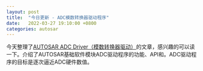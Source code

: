 ```yaml
---
layout: post
title:  "今日更新 - ADC模数转换器驱动程序"
date:   2022-03-27 19:10:00 +0800
categories: autosar
---
```


今天整理了[AUTOSAR ADC Driver（模数转换器驱动）](autosar/io/adc_driver/)的文章，感兴趣的可以读一下。介绍了AUTOSAR基础软件模块ADC驱动程序的功能、API和。ADC驱动程序的目标是逐次逼近ADC硬件数值。